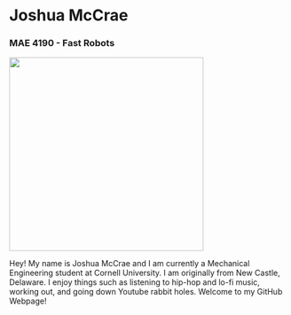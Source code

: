 # Joshua McCrae

### MAE 4190 - Fast Robots

<img src="ferraripose.png" width="350" height="350">

Hey! My name is Joshua McCrae and I am currently a Mechanical Engineering student at Cornell University. I am originally from New Castle, Delaware. I enjoy things such as listening to hip-hop and lo-fi music, working out, and going down Youtube rabbit holes. Welcome to my GitHub Webpage!
